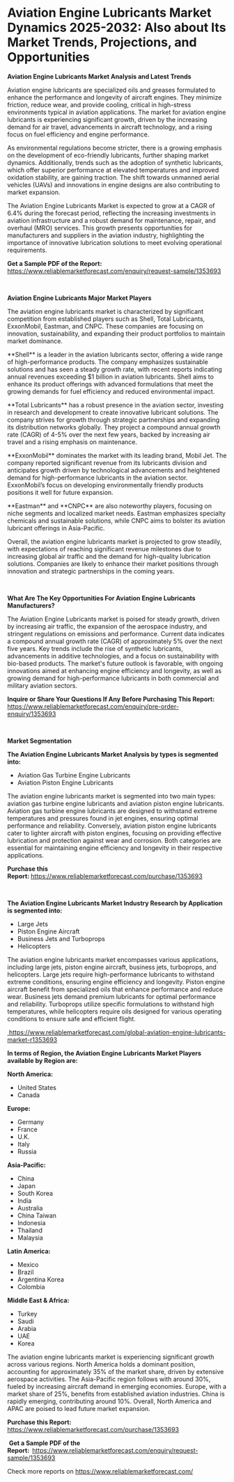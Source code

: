 <p><h1>Aviation Engine Lubricants Market Dynamics 2025-2032: Also about Its Market Trends, Projections, and Opportunities</h1></p><p><strong>Aviation Engine Lubricants Market Analysis and Latest Trends</strong></p>
<p><p>Aviation engine lubricants are specialized oils and greases formulated to enhance the performance and longevity of aircraft engines. They minimize friction, reduce wear, and provide cooling, critical in high-stress environments typical in aviation applications. The market for aviation engine lubricants is experiencing significant growth, driven by the increasing demand for air travel, advancements in aircraft technology, and a rising focus on fuel efficiency and engine performance.</p><p>As environmental regulations become stricter, there is a growing emphasis on the development of eco-friendly lubricants, further shaping market dynamics. Additionally, trends such as the adoption of synthetic lubricants, which offer superior performance at elevated temperatures and improved oxidation stability, are gaining traction. The shift towards unmanned aerial vehicles (UAVs) and innovations in engine designs are also contributing to market expansion.</p><p>The Aviation Engine Lubricants Market is expected to grow at a CAGR of 6.4% during the forecast period, reflecting the increasing investments in aviation infrastructure and a robust demand for maintenance, repair, and overhaul (MRO) services. This growth presents opportunities for manufacturers and suppliers in the aviation industry, highlighting the importance of innovative lubrication solutions to meet evolving operational requirements.</p></p>
<p><strong>Get a Sample PDF of the Report:&nbsp;</strong> <a href="https://www.reliablemarketforecast.com/enquiry/request-sample/1353693?utm_campaign=2314&utm_medium=2&utm_source=Github&utm_content=ia&utm_term=03042025&utm_id=aviation-engine-lubricants">https://www.reliablemarketforecast.com/enquiry/request-sample/1353693</a></p>
<p>&nbsp;</p>
<p><strong>Aviation Engine Lubricants Major Market Players</strong></p>
<p><p>The aviation engine lubricants market is characterized by significant competition from established players such as Shell, Total Lubricants, ExxonMobil, Eastman, and CNPC. These companies are focusing on innovation, sustainability, and expanding their product portfolios to maintain market dominance.</p><p>**Shell** is a leader in the aviation lubricants sector, offering a wide range of high-performance products. The company emphasizes sustainable solutions and has seen a steady growth rate, with recent reports indicating annual revenues exceeding $1 billion in aviation lubricants. Shell aims to enhance its product offerings with advanced formulations that meet the growing demands for fuel efficiency and reduced environmental impact.</p><p>**Total Lubricants** has a robust presence in the aviation sector, investing in research and development to create innovative lubricant solutions. The company strives for growth through strategic partnerships and expanding its distribution networks globally. They project a compound annual growth rate (CAGR) of 4-5% over the next few years, backed by increasing air travel and a rising emphasis on maintenance.</p><p>**ExxonMobil** dominates the market with its leading brand, Mobil Jet. The company reported significant revenue from its lubricants division and anticipates growth driven by technological advancements and heightened demand for high-performance lubricants in the aviation sector. ExxonMobil’s focus on developing environmentally friendly products positions it well for future expansion.</p><p>**Eastman** and **CNPC** are also noteworthy players, focusing on niche segments and localized market needs. Eastman emphasizes specialty chemicals and sustainable solutions, while CNPC aims to bolster its aviation lubricant offerings in Asia-Pacific.</p><p>Overall, the aviation engine lubricants market is projected to grow steadily, with expectations of reaching significant revenue milestones due to increasing global air traffic and the demand for high-quality lubrication solutions. Companies are likely to enhance their market positions through innovation and strategic partnerships in the coming years.</p></p>
<p>&nbsp;</p>
<p><strong>What Are The Key Opportunities For Aviation Engine Lubricants Manufacturers?</strong></p>
<p><p>The Aviation Engine Lubricants market is poised for steady growth, driven by increasing air traffic, the expansion of the aerospace industry, and stringent regulations on emissions and performance. Current data indicates a compound annual growth rate (CAGR) of approximately 5% over the next five years. Key trends include the rise of synthetic lubricants, advancements in additive technologies, and a focus on sustainability with bio-based products. The market's future outlook is favorable, with ongoing innovations aimed at enhancing engine efficiency and longevity, as well as growing demand for high-performance lubricants in both commercial and military aviation sectors.</p></p>
<p><strong>Inquire or Share Your Questions If Any Before Purchasing This Report:</strong> <a href="https://www.reliablemarketforecast.com/enquiry/pre-order-enquiry/1353693?utm_campaign=2314&utm_medium=2&utm_source=Github&utm_content=ia&utm_term=03042025&utm_id=aviation-engine-lubricants">https://www.reliablemarketforecast.com/enquiry/pre-order-enquiry/1353693</a></p>
<p>&nbsp;</p>
<p><strong>Market Segmentation</strong></p>
<p><strong>The Aviation Engine Lubricants Market Analysis by types is segmented into:</strong></p>
<p><ul><li>Aviation Gas Turbine Engine Lubricants</li><li>Aviation Piston Engine Lubricants</li></ul></p>
<p><p>The aviation engine lubricants market is segmented into two main types: aviation gas turbine engine lubricants and aviation piston engine lubricants. Aviation gas turbine engine lubricants are designed to withstand extreme temperatures and pressures found in jet engines, ensuring optimal performance and reliability. Conversely, aviation piston engine lubricants cater to lighter aircraft with piston engines, focusing on providing effective lubrication and protection against wear and corrosion. Both categories are essential for maintaining engine efficiency and longevity in their respective applications.</p></p>
<p><strong>Purchase this Report:&nbsp;</strong><a href="https://www.reliablemarketforecast.com/purchase/1353693?utm_campaign=2314&utm_medium=2&utm_source=Github&utm_content=ia&utm_term=03042025&utm_id=aviation-engine-lubricants">https://www.reliablemarketforecast.com/purchase/1353693</a></p>
<p>&nbsp;</p>
<p><strong>The Aviation Engine Lubricants Market Industry Research by Application is segmented into:</strong></p>
<p><ul><li>Large Jets</li><li>Piston Engine Aircraft</li><li>Business Jets and Turboprops</li><li>Helicopters</li></ul></p>
<p><p>The aviation engine lubricants market encompasses various applications, including large jets, piston engine aircraft, business jets, turboprops, and helicopters. Large jets require high-performance lubricants to withstand extreme conditions, ensuring engine efficiency and longevity. Piston engine aircraft benefit from specialized oils that enhance performance and reduce wear. Business jets demand premium lubricants for optimal performance and reliability. Turboprops utilize specific formulations to withstand high temperatures, while helicopters require oils designed for various operating conditions to ensure safe and efficient flight.</p></p>
<p><a href="https://www.reliablemarketforecast.com/global-aviation-engine-lubricants-market-r1353693?utm_campaign=2314&utm_medium=2&utm_source=Github&utm_content=ia&utm_term=03042025&utm_id=aviation-engine-lubricants">&nbsp;https://www.reliablemarketforecast.com/global-aviation-engine-lubricants-market-r1353693</a></p>
<p><strong>In terms of Region, the Aviation Engine Lubricants Market Players available by Region are:</strong></p>
<p>
    <p> <strong> North America: </strong>
        <ul>
            <li>United States</li>
            <li>Canada</li>
        </ul>
        </p> 
    <p> <strong> Europe: </strong>
        <ul>
            <li>Germany</li>
            <li>France</li>
            <li>U.K.</li>
            <li>Italy</li>
            <li>Russia</li>
        </ul>
        </p> 
    <p> <strong> Asia-Pacific: </strong>
        <ul>
            <li>China</li>
            <li>Japan</li>
            <li>South Korea</li>
            <li>India</li>
            <li>Australia</li>
            <li>China Taiwan</li>
            <li>Indonesia</li>
            <li>Thailand</li>
            <li>Malaysia</li>
        </ul>
        </p> 
    <p> <strong> Latin America: </strong>
        <ul>
            <li>Mexico</li>
            <li>Brazil</li>
            <li>Argentina Korea</li>
            <li>Colombia</li>
        </ul>
        </p> 
    <p> <strong> Middle East & Africa: </strong>
        <ul>
            <li>Turkey</li>
            <li>Saudi</li>
            <li>Arabia</li>
            <li>UAE</li>
            <li>Korea</li>
        </ul>
    </p>
    </p>
<p><p>The aviation engine lubricants market is experiencing significant growth across various regions. North America holds a dominant position, accounting for approximately 35% of the market share, driven by extensive aerospace activities. The Asia-Pacific region follows with around 30%, fueled by increasing aircraft demand in emerging economies. Europe, with a market share of 25%, benefits from established aviation industries. China is rapidly emerging, contributing around 10%. Overall, North America and APAC are poised to lead future market expansion.</p></p>
<p><strong>Purchase this Report: </strong><a href="https://www.reliablemarketforecast.com/purchase/1353693?utm_campaign=2314&utm_medium=2&utm_source=Github&utm_content=ia&utm_term=03042025&utm_id=aviation-engine-lubricants">https://www.reliablemarketforecast.com/purchase/1353693</a></p>
<p>&nbsp;<strong>Get a Sample PDF of the Report:&nbsp;&nbsp;</strong><a href="https://www.reliablemarketforecast.com/enquiry/request-sample/1353693?utm_campaign=2314&utm_medium=2&utm_source=Github&utm_content=ia&utm_term=03042025&utm_id=aviation-engine-lubricants">https://www.reliablemarketforecast.com/enquiry/request-sample/1353693</a></p>
<p><strong></strong></p>
<p>Check more reports on <a href="https://www.reliablemarketforecast.com/?utm_campaign=2314&utm_medium=2&utm_source=Github&utm_content=ia&utm_term=03042025&utm_id=aviation-engine-lubricants">https://www.reliablemarketforecast.com/</a></p>